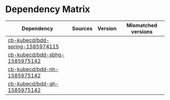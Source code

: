 # Dependency Matrix

Dependency | Sources | Version | Mismatched versions
---------- | ------- | ------- | -------------------
[cb-kubecd/bdd-spring-1585974115](https://github.com/cb-kubecd/bdd-spring-1585974115.git) |  | []() | 
[cb-kubecd/bdd-sbhg-1585975142](https://github.com/cb-kubecd/bdd-sbhg-1585975142.git) |  | []() | 
[cb-kubecd/bdd-nh-1585975142](https://github.com/cb-kubecd/bdd-nh-1585975142.git) |  | []() | 
[cb-kubecd/bdd-gh-1585975142](https://github.com/cb-kubecd/bdd-gh-1585975142.git) |  | []() | 
